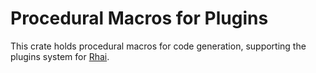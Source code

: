 Procedural Macros for Plugins
============================

This crate holds procedural macros for code generation, supporting the plugins system
for [Rhai](https://github.com/jonathandturner/rhai).
